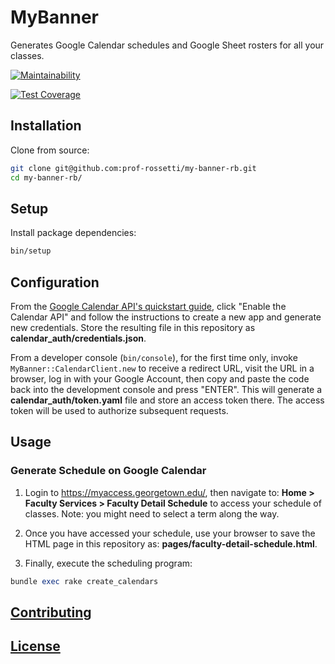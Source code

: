 # MyBanner

Generates Google Calendar schedules and Google Sheet rosters for all your classes.

[![Maintainability](https://api.codeclimate.com/v1/badges/41968ec227c9b165cd82/maintainability)](https://codeclimate.com/github/prof-rossetti/my-banner-rb/maintainability)

[![Test Coverage](https://api.codeclimate.com/v1/badges/41968ec227c9b165cd82/test_coverage)](https://codeclimate.com/github/prof-rossetti/my-banner-rb/test_coverage)

## Installation

Clone from source:

```sh
git clone git@github.com:prof-rossetti/my-banner-rb.git
cd my-banner-rb/
```

## Setup

Install package dependencies:

```sh
bin/setup
```

## Configuration

From the [Google Calendar API's quickstart guide](https://developers.google.com/calendar/quickstart/ruby), click "Enable the Calendar API" and follow the instructions to create a new app and generate new credentials. Store the resulting file in this repository as **calendar_auth/credentials.json**.

From a developer console (`bin/console`), for the first time only, invoke `MyBanner::CalendarClient.new` to receive a redirect URL, visit the URL in a browser, log in with your Google Account, then copy and paste the code back into the development console and press "ENTER". This will generate a **calendar_auth/token.yaml** file and store an access token there. The access token will be used to authorize subsequent requests.

## Usage

### Generate Schedule on Google Calendar

1. Login to https://myaccess.georgetown.edu/, then navigate to: **Home > Faculty Services > Faculty Detail Schedule** to access your schedule of classes. Note: you might need to select a term along the way.

2. Once you have accessed your schedule, use your browser to save the HTML page in this repository as: **pages/faculty-detail-schedule.html**.

3. Finally, execute the scheduling program:

```rb
bundle exec rake create_calendars
```

## [Contributing](/CONTRIBUTING.md)

## [License](/LICENSE.md)
